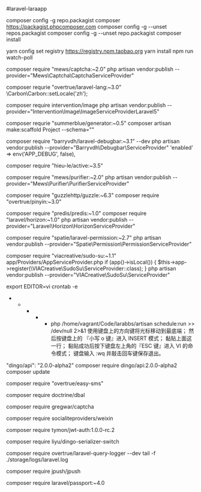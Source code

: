 #laravel-laraapp

composer config -g repo.packagist composer https://packagist.phpcomposer.com
composer config -g --unset repos.packagist
composer config -g --unset repo.packagist
composer install

yarn config set registry https://registry.npm.taobao.org
yarn install
npm run watch-poll


composer require "mews/captcha:~2.0"
php artisan vendor:publish --provider="Mews\Captcha\CaptchaServiceProvider"


composer requrie "overtrue/laravel-lang:~3.0"
\Carbon\Carbon::setLocale('zh');


composer require intervention/image
php artisan vendor:publish --provider="Intervention\Image\ImageServiceProviderLaravel5"


composer requrie "summerblue/generator:~0.5"
composer artisan make:scaffold Project --schema=""


composer require "barryvdh/laravel-debugbar:~3.1" --dev
php artisan vendor:publish --provider="Barryvdh\Debugbar\ServiceProvider"
'enabled' => env('APP_DEBUG', false),


composer require "hieu-le/active:~3.5"


composer require "mews/purifier:~2.0"
php artisan vendor:publish --provider="Mews\Purifier\PurifierServiceProvider"


composer require "guzzlehttp/guzzle:~6.3"
composer require "overtrue/pinyin:~3.0"


composer require "predis/predis:~1.0"
composer require "laravel/horizon:~1.0"
php artisan vendor:publish --provider="Laravel\Horizon\HorizonServiceProvider"


composer require "spatie/laravel-permission:~2.7"
php artisan vendor:publish --provider="Spatie\Permission\PermissionServiceProvider"


composer require "viacreative/sudo-su:~1.1"
app/Providers/AppServiceProvider.php
if (app()->isLocal()) {
    $this->app->register(\VIACreative\SudoSu\ServiceProvider::class);
}
php artisan vendor:publish --provider="VIACreative\SudoSu\ServiceProvider"


export EDITOR=vi
crontab -e
* * * * * php /home/vagrant/Code/larabbs/artisan schedule:run >> /dev/null 2>&1
使用键盘上的方向键将光标移动到最底端；
然后按键盘上的 『小写 o 键』进入 INSERT 模式；
黏贴上面这一行；
黏贴成功后按下键盘左上角的『ESC 键』进入 VI 的命令模式；
键盘输入 :wq 并敲击回车键保存退出。


"dingo/api": "2.0.0-alpha2"
composer require dingo/api:2.0.0-alpha2
composer update


composer require "overtrue/easy-sms"


composer require doctrine/dbal


composer require gregwar/captcha


composer require socialiteproviders/weixin


composer require tymon/jwt-auth:1.0.0-rc.2


composer require liyu/dingo-serializer-switch


composer require overtrue/laravel-query-logger --dev
tail -f ./storage/logs/laravel.log


composer require jpush/jpush


composer require laravel/passport:~4.0